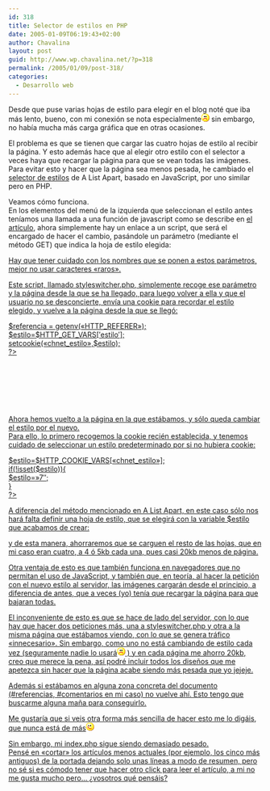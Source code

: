 ```yaml
---
id: 318
title: Selector de estilos en PHP
date: 2005-01-09T06:19:43+02:00
author: Chavalina
layout: post
guid: http://www.wp.chavalina.net/?p=318
permalink: /2005/01/09/post-318/
categories:
  - Desarrollo web
---
```

Desde que puse varias hojas de estilo para elegir en el blog not&eacute; que iba m&aacute;s lento, bueno, con mi conexi&oacute;n se nota especialmente![emo](/imagenes/emoticonos/triste.gif) sin embargo, no hab&iacute;a mucha m&aacute;s carga gr&aacute;fica que en otras ocasiones.

El problema es que se tienen que cargar las cuatro hojas de estilo al recibir la p&aacute;gina. Y esto adem&aacute;s hace que al elegir otro estilo con el selector a veces haya que recargar la p&aacute;gina para que se vean todas las im&aacute;genes. Para evitar esto y hacer que la p&aacute;gina sea menos pesada, he cambiado el <a href="http://www.alistapart.com/articles/alternate/" target="_blank">selector de estilos</a> de A List Apart, basado en JavaScript, por uno similar pero en PHP.

Veamos c&oacute;mo funciona.  
En los elementos del men&uacute; de la izquierda que seleccionan el estilo antes ten&iacute;amos una llamada a una funci&oacute;n de javascript como se describe en <a href="http://www.alistapart.com/articles/alternate/" target="_blank">el art&iacute;culo</a>, ahora simplemente hay un enlace a un script, que ser&aacute; el encargado de hacer el cambio, pas&aacute;ndole un par&aacute;metro (mediante el m&eacute;todo GET) que indica la hoja de estilo elegida: 

<div class="codigo">
  <a href="styleswitcher.php?estilo=4-7" title="estilo 4.7">
</div>

Hay que tener cuidado con los nombres que se ponen a estos par&aacute;metros, mejor no usar caracteres «raros».

Este script, llamado styleswitcher.php, simplemente recoge ese par&aacute;metro y la p&aacute;gina desde la que se ha llegado, para luego volver a ella y que el usuario no se desconcierte, env&iacute;a una cookie para recordar el estilo elegido, y vuelve a la p&aacute;gina desde la que se lleg&oacute;:

<div class="codigo">
  <?<br /> $referencia = getenv(«HTTP_REFERER»);<br /> $estilo=$HTTP_GET_VARS[&prime;estilo&prime;];<br /> setcookie(«chnet_estilo»,$estilo);<br /> ?><br /> <html><br /> <head><br /> <title>modificando estilo</title> <br /> </head><br /> <body onLoad = "parent.location = &prime;<? echo $referencia; ?>&prime;"><br /> </body><br /> </html>
</div>

Ahora hemos vuelto a la p&aacute;gina en la que est&aacute;bamos, y s&oacute;lo queda cambiar el estilo por el nuevo.  
Para ello, lo primero recogemos la cookie reci&eacute;n establecida, y tenemos cuidado de seleccionar un estilo predeterminado por si no hubiera cookie:

<div class="codigo">
  <?<br /> $estilo=$HTTP_COOKIE_VARS[«chnet_estilo»];<br /> if(!isset($estilo)){<br /> $estilo=»7&#8243;;<br /> }<br /> ?>
</div>

A diferencia del m&eacute;todo mencionado en A List Apart, en este caso s&oacute;lo nos har&aacute; falta definir una hoja de estilo, que se elegir&aacute; con la variable $estilo que acabamos de crear:

<div class="codigo">
  <link rel="stylesheet" href="<? echo $estilo; ?>.css" type="text/css" />
</div>

y de esta manera, ahorraremos que se carguen el resto de las hojas, que en mi caso eran cuatro, a 4 &oacute; 5kb cada una, pues casi 20kb menos de p&aacute;gina.

Otra ventaja de esto es que tambi&eacute;n funciona en navegadores que no permitan el uso de JavaScript, y tambi&eacute;n que, en teor&iacute;a, al hacer la petici&oacute;n con el nuevo estilo al servidor, las im&aacute;genes cargar&aacute;n desde el principio, a diferencia de antes, que a veces (yo) ten&iacute;a que recargar la p&aacute;gina para que bajaran todas.

El inconveniente de esto es que se hace de lado del servidor, con lo que hay que hacer dos peticiones m&aacute;s, una a styleswitcher.php y otra a la misma p&aacute;gina que est&aacute;bamos viendo, con lo que se genera tr&aacute;fico «innecesario». Sin embargo, como uno no est&aacute; cambiando de estilo cada vez (seguramente nadie lo usar&aacute;![emo](/imagenes/emoticonos/triste.gif) ) y en cada p&aacute;gina me ahorro 20kb, creo que merece la pena, as&iacute; podr&eacute; incluir todos los dise&ntilde;os que me apetezca sin hacer que la p&aacute;gina acabe siendo m&aacute;s pesada que yo jejeje.

Adem&aacute;s si est&aacute;bamos en alguna zona concreta del documento (#referencias, #comentarios en mi caso) no vuelve ah&iacute;. Esto tengo que buscarme alguna ma&ntilde;a para conseguirlo.

Me gustar&iacute;a que si veis otra forma m&aacute;s sencilla de hacer esto me lo dig&aacute;is, que nunca est&aacute; de m&aacute;s![emo](/imagenes/emoticonos/guino.gif) 

Sin embargo, mi index.php sigue siendo demasiado pesado.  
Pens&eacute; en «cortar» los art&iacute;culos menos actuales (por ejemplo, los cinco m&aacute;s antiguos) de la portada dejando solo unas l&iacute;neas a modo de resumen, pero no s&eacute; si es c&oacute;modo tener que hacer otro click para leer el art&iacute;culo, a mi no me gusta mucho pero&#8230; &iquest;vosotros qu&eacute; pens&aacute;is?